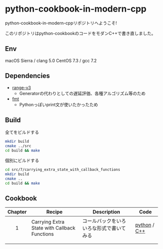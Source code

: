 python-cookbook-in-modern-cpp
=============================

python-cookbook-in-modern-cppリポジトリへようこそ!

このリポジトリはpython-cookbookのコードをモダンC++で書き直しました。

## Env

macOS Sierra / clang 5.0
CentOS 7.3 / gcc 7.2

## Dependencies

* [range-v3](https://github.com/ericniebler/range-v3)
  - Generatorの代わりとしての遅延評価、各種アルゴリズム等のため
* [fmt](https://github.com/fmtlib/fmt)
  - Pythonっぽいprint文が使いたかったため

## Build

全てをビルドする
```bash
mkdir build
cmake ../src 
cd build && make
```

個別にビルドする
```bash
cd src/7/carrying_extra_state_with_callback_functions
mkdir build
cmake ..
cd build && make
```

## Cookbook

| Chapter | Recipe | Description | Code |
|:-------:|--------|-------------|------|
| 1 | Carrying Extra State with Callback Functions | コールバックをいろいろな形式で書いてみる | [python](src/7/carrying_extra_state_with_callback_functions/example.py) / [C++](src/7/carrying_extra_state_with_callback_functions/example.cpp) |
|         |                                              |                                          |                                                                                                                                     |
|         |                                              |                                          |                                                                                                                                     |

